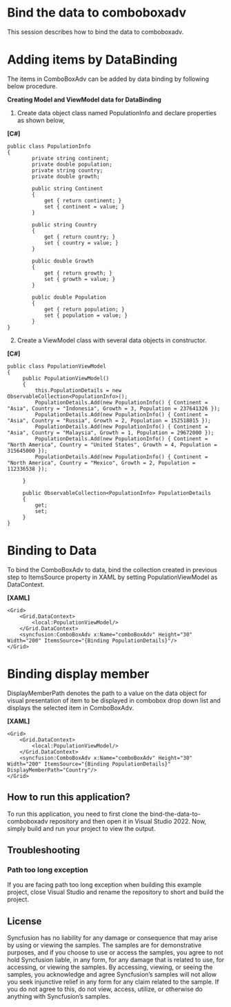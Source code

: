 # Bind the data to comboboxadv
This session describes how to bind the data to comboboxadv.
# Adding items by DataBinding
The items in ComboBoxAdv can be added by data binding by following below procedure.

**Creating Model and ViewModel data for DataBinding**
1. Create data object class named PopulationInfo and declare properties as shown below,

**[C#]**
```
public class PopulationInfo
{
        private string continent;
        private double population;
        private string country;
        private double growth;
   
        public string Continent
        {
            get { return continent; }
            set { continent = value; }
        }
   
        public string Country
        {
            get { return country; }
            set { country = value; }
        }
   
        public double Growth
        {
            get { return growth; }
            set { growth = value; }
        }
   
        public double Population
        {
            get { return population; }
            set { population = value; }
        }
}
```
2. Create a ViewModel class with several data objects in constructor.

**[C#]**

```
public class PopulationViewModel
{
     public PopulationViewModel()
     {
         this.PopulationDetails = new ObservableCollection<PopulationInfo>();
         PopulationDetails.Add(new PopulationInfo() { Continent = "Asia", Country = "Indonesia", Growth = 3, Population = 237641326 });
         PopulationDetails.Add(new PopulationInfo() { Continent = "Asia", Country = "Russia", Growth = 2, Population = 152518015 });
         PopulationDetails.Add(new PopulationInfo() { Continent = "Asia", Country = "Malaysia", Growth = 1, Population = 29672000 });
         PopulationDetails.Add(new PopulationInfo() { Continent = "North America", Country = "United States", Growth = 4, Population = 315645000 });
         PopulationDetails.Add(new PopulationInfo() { Continent = "North America", Country = "Mexico", Growth = 2, Population = 112336538 });
         
     }
   
     public ObservableCollection<PopulationInfo> PopulationDetails
     {
         get;
         set;
     }
}
```

# Binding to Data
To bind the ComboBoxAdv to data, bind the collection created in previous step to ItemsSource property in XAML by setting PopulationViewModel as DataContext.

**[XAML]**

```
<Grid>
    <Grid.DataContext>
        <local:PopulationViewModel/>
    </Grid.DataContext>
    <syncfusion:ComboBoxAdv x:Name="comboBoxAdv" Height="30" Width="200" ItemsSource="{Binding PopulationDetails}"/>
</Grid>
```

# Binding display member
DisplayMemberPath denotes the path to a value on the data object for visual presentation of item to be displayed in combobox drop down list and displays the selected item in ComboBoxAdv.

**[XAML]**
```
<Grid>
    <Grid.DataContext>
        <local:PopulationViewModel/>
    </Grid.DataContext>
    <syncfusion:ComboBoxAdv x:Name="comboBoxAdv" Height="30" Width="200" ItemsSource="{Binding PopulationDetails}" DisplayMemberPath="Country"/>
</Grid>
```
## How to run this application?

To run this application, you need to first clone the bind-the-data-to-comboboxadv repository and then open it in Visual Studio 2022. Now, simply build and run your project to view the output.

## <a name="troubleshooting"></a>Troubleshooting ##
### Path too long exception
If you are facing path too long exception when building this example project, close Visual Studio and rename the repository to short and build the project.

## License

Syncfusion has no liability for any damage or consequence that may arise by using or viewing the samples. The samples are for demonstrative purposes, and if you choose to use or access the samples, you agree to not hold Syncfusion liable, in any form, for any damage that is related to use, for accessing, or viewing the samples. By accessing, viewing, or seeing the samples, you acknowledge and agree Syncfusion’s samples will not allow you seek injunctive relief in any form for any claim related to the sample. If you do not agree to this, do not view, access, utilize, or otherwise do anything with Syncfusion’s samples.
